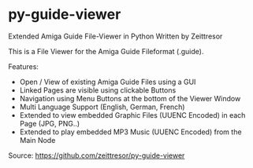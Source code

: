 # py-guide-viewer
Extended Amiga Guide File-Viewer in Python
Written by Zeittresor

This is a File Viewer for the Amiga Guide Fileformat (.guide).

Features:
- Open / View of existing Amiga Guide Files using a GUI
- Linked Pages are visible using clickable Buttons
- Navigation using Menu Buttons at the bottom of the Viewer Window
- Multi Language Support (English, German, French)
- Extended to view embedded Graphic Files (UUENC Encoded) in each Page (JPG, PNG..)
- Extended to play embedded MP3 Music (UUENC Encoded) from the Main Node

Source: https://github.com/zeittresor/py-guide-viewer

